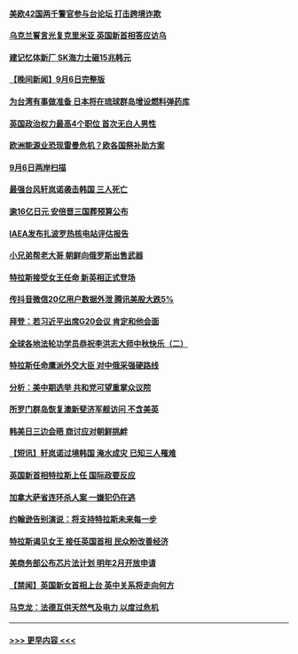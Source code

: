 #### [美欧42国两千警官参与台论坛 打击跨境诈欺](../pages/prog202/a103520423.md?t=09071351) 
#### [乌克兰誓言光复克里米亚 英国新首相答应访乌](../pages/prog202/a103520412.md?t=09071351) 
#### [建记忆体新厂 SK海力士砸15兆韩元](../pages/prog202/a103520379.md?t=09071351) 
#### [【晚间新闻】9月6日完整版](../pages/prog202/a103520308.md?t=09071351) 
#### [为台湾有事做准备 日本将在琉球群岛增设燃料弹药库](../pages/prog202/a103520361.md?t=09071351) 
#### [英国政治权力最高4个职位 首次无白人男性](../pages/prog202/a103520307.md?t=09071351) 
#### [欧洲能源业恐现雷曼危机？欧各国祭补助方案](../pages/prog202/a103520323.md?t=09071351) 
#### [9月6日两岸扫描](../pages/prog202/a103520180.md?t=09071351) 
#### [最强台风轩岚诺袭击韩国 三人死亡](../pages/prog202/a103520161.md?t=09071351) 
#### [逾16亿日元 安倍晋三国葬预算公布](../pages/prog202/a103520164.md?t=09071351) 
#### [IAEA发布扎波罗热核电站评估报告](../pages/prog202/a103520167.md?t=09071351) 
#### [小兄弟帮老大哥 朝鲜向俄罗斯出售武器](../pages/prog202/a103520163.md?t=09071351) 
#### [特拉斯接受女王任命 新英相正式登场](../pages/prog202/a103520159.md?t=09071351) 
#### [传抖音微信20亿用户数据外泄 腾讯美股大跌5%](../pages/prog202/a103520103.md?t=09071351) 
#### [拜登：若习近平出席G20会议 肯定和他会面](../pages/prog202/a103520081.md?t=09071351) 
#### [全球各地法轮功学员恭祝李洪志大师中秋快乐（二）](../pages/prog202/a103519915.md?t=09071351) 
#### [特拉斯任命鹰派外交大臣 对中俄采强硬路线](../pages/prog202/a103520069.md?t=09071351) 
#### [分析：美中期选举 共和党可望重掌众议院](../pages/prog202/a103519942.md?t=09071351) 
#### [所罗门群岛恢复澳新斐济军舰访问 不含美英](../pages/prog202/a103519978.md?t=09071351) 
#### [韩美日三边会晤 商讨应对朝鲜挑衅](../pages/prog202/a103519976.md?t=09071351) 
#### [【短讯】轩岚诺过境韩国 淹水成灾 已知三人罹难](../pages/prog202/a103519973.md?t=09071351) 
#### [英国新首相特拉斯上任 国际政要反应](../pages/prog202/a103519971.md?t=09071351) 
#### [加拿大萨省连环杀人案 一嫌犯仍在逃](../pages/prog202/a103519981.md?t=09071351) 
#### [约翰逊告别演说：将支持特拉斯未来每一步](../pages/prog202/a103519969.md?t=09071351) 
#### [特拉斯谒见女王 接任英国首相 民众盼改善经济](../pages/prog202/a103519966.md?t=09071351) 
#### [美商务部公布芯片法计划 明年2月开放申请](../pages/prog202/a103519863.md?t=09071351) 
#### [【禁闻】英国新女首相上台 英中关系将走向何方](../pages/prog202/a103519882.md?t=09071351) 
#### [马克龙：法德互供天然气及电力 以度过危机](../pages/prog202/a103519845.md?t=09071351) 

----
#### [ >>> 更早内容 <<< ](../indexes/prog202-earlier.md)
